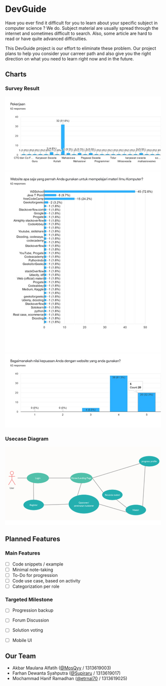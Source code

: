 # DevGuide
Have you ever find it difficult for you to learn about your specific subject in computer science ? We do. Subject material are usually spread through the internet and sometimes difficult to search. Also, some article are hard to read or have quite advanced difficulties. 

This DevGuide project is our effort to eliminate these problem. Our project plans to help you consider your carreer path and also give you the right direction on what you need to learn right now and in the future. 


## Charts
### Survey Result
![Image 1](./assets/chart1.jpeg)
![Image 2](./assets/chart2.jpeg)
![Image 3](./assets/chart3.jpeg)

### Usecase Diagram
![Image 4](./assets/user-route.png)

## Planned Features
### Main Features
- [ ] Code snippets / example
- [ ] Minimal note-taking
- [ ] To-Do for progression
- [ ] Code use case, based on activity
- [ ] Categorization per role

### Targeted Milestone
- [ ] Progression backup
- [ ] Forum Discussion
- [ ] Solution voting
- [ ] Mobile UI


## Our Team
- Akbar Maulana Alfatih ([@MosQyy](https://www.github.com/MosQyy) / 1313619003)
- Farhan Dewanta Syahputra ([@Supiraru](https://www.github.com/Supiraru) / 1313619017)
- Mochammad Hanif Ramadhan ([@etrnal70](https://www.github.com/etrnal70) / 1313619025)
